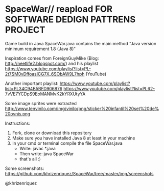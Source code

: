 SpaceWar// reapload
**FOR SOFTWARE DEDIGN PATTRENS PROJECT**
========

Game build in Java
SpaceWar.java contains the main method
"Java version minimum requirement 1.8 (Java 8)"

Inspiration comes from ForeignGuyMike (Blog: http://neetlife2.blogspot.com/) and his playlist https://www.youtube.com/playlist?list=PL-2t7SM0vDffoasICG7X_6SObAW9L7hph (YouTube)

Another important playlist:
  https://www.youtube.com/playlist?list=PL34C94B5BFD906876
  https://www.youtube.com/playlist?list=PL62-7vVE7YCDpS9EoMANMvK2kYRXUtyYA

Some image sprites were extracted http://www.tenvinilo.com/img/vinilo/png/sticker%20infantil%20set%20de%20ovnis.png



Instructions:
1. 	Fork, clone or download this repository
2. 	Make sure you have installed Java 8 at least in your machine
3. 	In your cmd or terminal compile the file SpaceWar.java
	-	Write: javac *.java
	-	Then write: java SpaceWar
	-	that's all :)

Some screenshots: https://github.com/khrizenriquez/SpaceWar/tree/master/img/screenshots

@khrizenriquez



